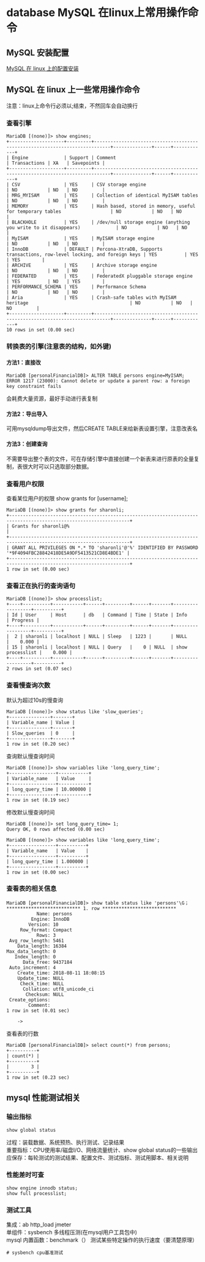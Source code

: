 # database MySQL 在linux上常用操作命令
## MySQL 安装配置
[MySQL 在 linux 上的配置安装](https://github.com/dearxuany/Sharon_Technology_learning_note/blob/master/linux_note/Linux%20%E5%AE%89%E8%A3%85%E9%85%8D%E7%BD%AEMySQL%EF%BC%88MariaDB%EF%BC%89.MD)
## MySQL 在 linux 上一些常用操作命令
注意：linux上命令行必须以;结束，不然回车会自动换行
### 查看引擎
```
MariaDB [(none)]> show engines;
+--------------------+---------+----------------------------------------------------------------------------+--------------+------+------------+
| Engine             | Support | Comment                                                                    | Transactions | XA   | Savepoints |
+--------------------+---------+----------------------------------------------------------------------------+--------------+------+------------+
| CSV                | YES     | CSV storage engine                                                         | NO           | NO   | NO         |
| MRG_MYISAM         | YES     | Collection of identical MyISAM tables                                      | NO           | NO   | NO         |
| MEMORY             | YES     | Hash based, stored in memory, useful for temporary tables                  | NO           | NO   | NO         |
| BLACKHOLE          | YES     | /dev/null storage engine (anything you write to it disappears)             | NO           | NO   | NO         |
| MyISAM             | YES     | MyISAM storage engine                                                      | NO           | NO   | NO         |
| InnoDB             | DEFAULT | Percona-XtraDB, Supports transactions, row-level locking, and foreign keys | YES          | YES  | YES        |
| ARCHIVE            | YES     | Archive storage engine                                                     | NO           | NO   | NO         |
| FEDERATED          | YES     | FederatedX pluggable storage engine                                        | YES          | NO   | YES        |
| PERFORMANCE_SCHEMA | YES     | Performance Schema                                                         | NO           | NO   | NO         |
| Aria               | YES     | Crash-safe tables with MyISAM heritage                                     | NO           | NO   | NO         |
+--------------------+---------+----------------------------------------------------------------------------+--------------+------+------------+
10 rows in set (0.00 sec)

```
### 转换表的引擎(注意表的结构，如外键)
#### 方法1：直接改
```
MariaDB [personalFinancialDB]> ALTER TABLE persons engine=MyISAM;
ERROR 1217 (23000): Cannot delete or update a parent row: a foreign key constraint fails
```
会耗费大量资源，最好手动进行表复制
#### 方法2：导出导入
可用mysqldump导出文件，然后CREATE TABLE来给新表设置引擎，注意改表名
#### 方法3：创建查询
不需要导出整个表的文件，可在存储引擎中直接创建一个新表来进行原表的全量复制，表很大时可以只选取部分数据。

### 查看用户权限
查看某位用户的权限
show grants for [username];
```
MariaDB [(none)]> show grants for sharonli;
+------------------------------------------------------------------------------------------------------------------+
| Grants for sharonli@%                                                                                            |
+------------------------------------------------------------------------------------------------------------------+
| GRANT ALL PRIVILEGES ON *.* TO 'sharonli'@'%' IDENTIFIED BY PASSWORD '*9F4094FBC28842418DE5A9DF5413521CD8E4BDE1' |
+------------------------------------------------------------------------------------------------------------------+
1 row in set (0.00 sec)

```
### 查看正在执行的查询语句
```
MariaDB [(none)]> show processlist;
+----+----------+-----------+------+---------+------+-------+------------------+----------+
| Id | User     | Host      | db   | Command | Time | State | Info             | Progress |
+----+----------+-----------+------+---------+------+-------+------------------+----------+
|  2 | sharonli | localhost | NULL | Sleep   | 1223 |       | NULL             |    0.000 |
| 15 | sharonli | localhost | NULL | Query   |    0 | NULL  | show processlist |    0.000 |
+----+----------+-----------+------+---------+------+-------+------------------+----------+
2 rows in set (0.07 sec)

```
### 查看慢查询次数
默认为超过10s的慢查询
```
MariaDB [(none)]> show status like 'slow_queries';
+---------------+-------+
| Variable_name | Value |
+---------------+-------+
| Slow_queries  | 0     |
+---------------+-------+
1 row in set (0.20 sec)
```
查询默认慢查询时间
```
MariaDB [(none)]> show variables like 'long_query_time';
+-----------------+-----------+
| Variable_name   | Value     |
+-----------------+-----------+
| long_query_time | 10.000000 |
+-----------------+-----------+
1 row in set (0.19 sec)
```
修改默认慢查询时间
```
MariaDB [(none)]> set long_query_time= 1;
Query OK, 0 rows affected (0.00 sec)

MariaDB [(none)]> show variables like 'long_query_time';
+-----------------+----------+
| Variable_name   | Value    |
+-----------------+----------+
| long_query_time | 1.000000 |
+-----------------+----------+
1 row in set (0.00 sec)
```
### 查看表的相关信息
```
MariaDB [personalFinancialDB]> show table status like 'persons'\G；
*************************** 1. row ***************************
           Name: persons
         Engine: InnoDB
        Version: 10
     Row_format: Compact
           Rows: 3
 Avg_row_length: 5461
    Data_length: 16384
Max_data_length: 0
   Index_length: 0
      Data_free: 9437184
 Auto_increment: 4
    Create_time: 2018-08-11 18:08:15
    Update_time: NULL
     Check_time: NULL
      Collation: utf8_unicode_ci
       Checksum: NULL
 Create_options: 
        Comment: 
1 row in set (0.01 sec)

    -> 

```
查看表的行数
```
MariaDB [personalFinancialDB]> select count(*) from persons;
+----------+
| count(*) |
+----------+
|        3 |
+----------+
1 row in set (0.23 sec)

```

## mysql 性能测试相关
### 输出指标
```
show global status
```
过程：装载数据、系统预热、执行测试、记录结果</br>
重要指标：CPU使用率/磁盘I/O、网络流量统计、show global status的一些输出</br>
应保存：每轮测试的测试结果、配置文件、测试指标、测试用脚本、相关说明</br>
### 性能差时可查
```
show engine innodb status;
show full processlist;
```
### 测试工具
集成：ab http_load jmeter</br>
单组件：sysbench 多线程压测(在mysql用户工具包中)</br>
mysql 内置函数：benchmark（） 测试某些特定操作的执行速度（要清楚原理）</br>
```
# sysbench cpu基准测试

```
